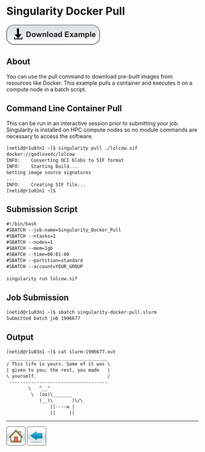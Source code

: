 # Singularity Docker Pull

[![](/Images/Download-Button.png)](Singularity-Docker-Pull.tar.gz)

## About
You can use the pull command to download pre-built images from resources like Docker. This example pulls a container and executes it on a compute node in a batch script.

## Command Line Container Pull
This can be run in an interactive session prior to submitting your job. Singularity is installed on HPC compute nodes so no module commands are necessary to access the software. 
```
[netid@r1u03n1 ~]$ singularity pull ./lolcow.sif docker://godlovedc/lolcow
INFO:    Converting OCI blobs to SIF format
INFO:    Starting build...
Getting image source signatures
...
INFO:    Creating SIF file...
[netid@r1u03n1 ~]$ 
```

## Submission Script

```
#!/bin/bash
#SBATCH --job-name=Singularity_Docker_Pull
#SBATCH --ntasks=1
#SBATCH --nodes=1             
#SBATCH --mem=1gb                    
#SBATCH --time=00:01:00   
#SBATCH --partition=standard
#SBATCH --account=YOUR_GROUP

singularity run lolcow.sif
```

## Job Submission
```
[netid@r1u03n1 ~]$ sbatch singularity-docker-pull.slurm 
Submitted batch job 1996677
```

## Output
```
[netid@r1u03n1 ~]$ cat slurm-1996677.out 
 ____________________________________
/ This life is yours. Some of it was \
| given to you; the rest, you made   |
\ yourself.                          /
 ------------------------------------
        \   ^__^
         \  (oo)\_______
            (__)\       )\/\
                ||----w |
                ||     ||
```

-------
[![](/Images/home.png)](https://ua-researchcomputing-hpc.github.io/) 
[![](/Images/back.png)](../)
